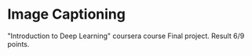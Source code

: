 # Image Captioning
"Introduction to Deep Learning" coursera course Final project. Result 6/9 points. 
